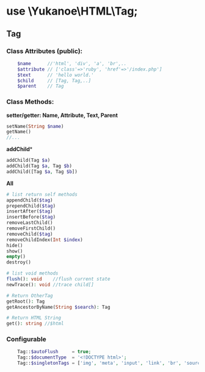 # use \Yukanoe\HTML\Tag;

## Tag 

### Class Attributes (public):
```php
    $name      //'html', 'div', 'a', 'br',..
    $attribute // ['class'=>'ruby', 'href'=>'/index.php']
    $text      // 'hello world.'
    $child     // [Tag, Tag,..]
    $parent    // Tag
```
### Class Methods:
**setter/getter: Name, Attribute, Text, Parent**
```php
setName(String $name)
getName()
//...
```
**addChild***
```php
addChild(Tag $a)
addChild(Tag $a, Tag $b)
addChild([Tag $a, Tag $b])
```
**All**
```php
# list return self methods
appendChild($tag)
prependChild($tag)
insertAfter($tag)
insertBefore($tag)
removeLastChild()
removeFirstChild()
removeChild($tag)
removeChildIndex(Int $index)
hide()
show()
empty()
destroy()

# list void methods
flush(): void    //flush current state
newTrace(): void //trace child[]

# Return OtherTag
getRoot(): Tag
getAncestorByName(String $search): Tag

# Return HTML String
get(): string //$html

```

### Configurable

```php
    Tag::$autoFlush     = true;
    Tag::$documentType  = '<!DOCTYPE html>'; 
    Tag::$singletonTags = ['img', 'meta', 'input', 'link', 'br', 'source'];
```


